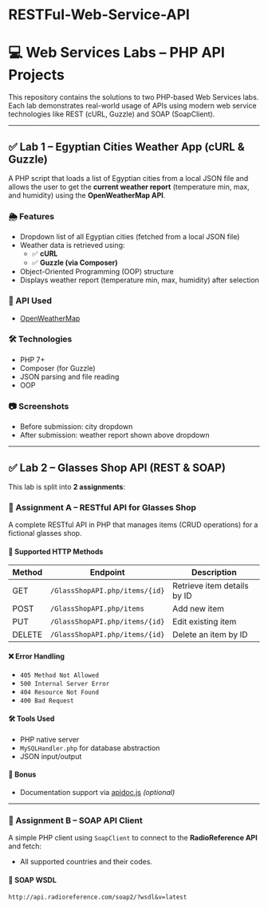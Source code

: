 ﻿# RESTFul-Web-Service-API
# 💻 Web Services Labs – PHP API Projects

This repository contains the solutions to two PHP-based Web Services labs. Each lab demonstrates real-world usage of APIs using modern web service technologies like REST (cURL, Guzzle) and SOAP (SoapClient).

---

## ✅ Lab 1 – Egyptian Cities Weather App (cURL & Guzzle)

A PHP script that loads a list of Egyptian cities from a local JSON file and allows the user to get the **current weather report** (temperature min, max, and humidity) using the **OpenWeatherMap API**.

### 🌦️ Features

- Dropdown list of all Egyptian cities (fetched from a local JSON file)
- Weather data is retrieved using:
  - ✅ **cURL**
  - ✅ **Guzzle (via Composer)**
- Object-Oriented Programming (OOP) structure
- Displays weather report (temperature min, max, humidity) after selection

### 🔗 API Used
- [OpenWeatherMap](https://openweathermap.org/api)

### 🛠️ Technologies
- PHP 7+
- Composer (for Guzzle)
- JSON parsing and file reading
- OOP

### 📷 Screenshots
- Before submission: city dropdown
- After submission: weather report shown above dropdown

---

## ✅ Lab 2 – Glasses Shop API (REST & SOAP)

This lab is split into **2 assignments**:

### 🧾 Assignment A – RESTful API for Glasses Shop

A complete RESTful API in PHP that manages items (CRUD operations) for a fictional glasses shop.

#### 🔄 Supported HTTP Methods

| Method | Endpoint                        | Description                    |
|--------|---------------------------------|--------------------------------|
| GET    | `/GlassShopAPI.php/items/{id}`  | Retrieve item details by ID    |
| POST   | `/GlassShopAPI.php/items`       | Add new item                   |
| PUT    | `/GlassShopAPI.php/items/{id}`  | Edit existing item             |
| DELETE | `/GlassShopAPI.php/items/{id}`  | Delete an item by ID           |

#### ❌ Error Handling

- `405 Method Not Allowed`
- `500 Internal Server Error`
- `404 Resource Not Found`
- `400 Bad Request`

#### 🛠️ Tools Used

- PHP native server
- `MySQLHandler.php` for database abstraction
- JSON input/output

#### 🎁 Bonus
- Documentation support via [apidoc.js](http://apidocjs.com/) *(optional)*

---

### 📡 Assignment B – SOAP API Client

A simple PHP client using `SoapClient` to connect to the **RadioReference API** and fetch:

- All supported countries and their codes.

#### 🔗 SOAP WSDL
```http
http://api.radioreference.com/soap2/?wsdl&v=latest

